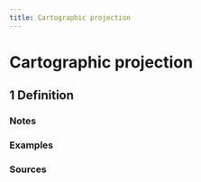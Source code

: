 ```yaml
---
title: Cartographic projection
---
```


# Cartographic projection

## 1 Definition

### Notes 

### Examples 

### Sources
